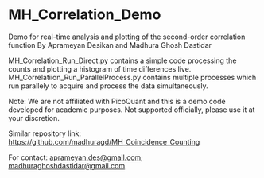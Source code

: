 # MH_Correlation_Demo
Demo for real-time analysis and plotting of the second-order correlation function By Aprameyan Desikan and Madhura Ghosh Dastidar

MH_Correlation_Run_Direct.py contains a simple code processing the counts and plotting a histogram of time differences live. MH_Correlatiion_Run_ParallelProcess.py contains multiple processes which run parallely to acquire and process the data simultaneously. 

Note: We are not affiliated with PicoQuant and this is a demo code developed for academic purposes. Not supported officially, please use it at your discretion.


Similar repository link: https://github.com/madhuragd/MH_Coincidence_Counting


For contact: aprameyan.des@gmail.com; madhuraghoshdastidar@gmail.com

